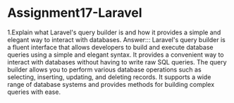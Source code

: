 # Assignment17-Laravel
1.Explain what Laravel's query builder is and how it provides a simple and elegant way to interact with databases.
Answer::: Laravel's query builder is a fluent interface that allows developers to build and execute database queries using a simple and elegant syntax. It provides a convenient way to interact with databases without having to write raw SQL queries. The query builder allows you to perform various database operations such as selecting, inserting, updating, and deleting records. It supports a wide range of database systems and provides methods for building complex queries with ease.
